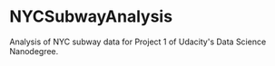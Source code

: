 # NYCSubwayAnalysis
Analysis of NYC subway data for Project 1 of Udacity's Data Science Nanodegree.

